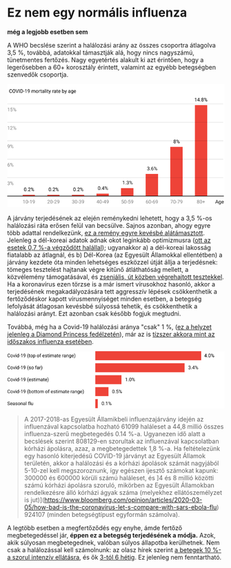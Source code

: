 # Ez nem egy normális influenza
**még a legjobb esetben sem**

A WHO becslése szerint a halálozási arány az összes csoportra átlagolva 3,5 %, továbbá, adatokkal támasztják alá, hogy nincs nagyszámú, tünetmentes fertőzés. Nagy egyetértés alakult ki azt érintően, hogy a legerősebben a 60+ korosztály érintett, valamint az egyébb betegségben szenvedők csoportja.

![Chart showing COVID-19's mortality rate tops at 14.8% on adults over 80 years old, and is less than 1% on people under 50](images/mortality-rate-by-age.svg)

A járvány terjedésének az elején reménykedni lehetett, hogy a 3,5 %-os halálozási ráta erősen felül van becsülve. Sajnos azonban, ahogy egyre több adattal rendelkezünk, [ez a remény egyre kevésbé alátámasztott](https://www.statnews.com/2020/02/25/new-data-from-china-buttress-fears-about-high-coronavirus-fatality-rate-who-expert-says/). Jelenleg a dél-koreai adatok adnak okot leginkább optimizmusra ([ott az esetek 0,7 %-a végződött halállal](https://twitter.com/marcelsalathe/status/1236914078632812544)); ugyanakkor a) a dél-koreai lakosság fiatalabb az átlagnál, és b) Dél-Korea (az Egyesült Államokkal ellentétben) a járvány kezdete óta minden lehetséges eszközzel útját állja a terjedésnek: tömeges tesztelést hajtanak végre kitűnő átláthatóság mellett, a közvélemény támogatásával, és [zseniális, út közben végrehajtott tesztekkel](https://twitter.com/cnni/status/1234524871226482688). Ha a koronavírus ezen törzse is a már ismert vírusokhoz hasonló, akkor a terjedésének megakadályozására tett aggresszív lépések csökkenthetik a fertőződéskor kapott vírusmennyiséget minden esetben, a betegség lefolyását átlagosan kevésbbé súlyossá tehetik, és csökkenthetik a halálozási arányt. Ezt azonban csak később fogjuk megtudni.


Továbbá, még ha a Covid-19 halálozási aránya "csak" 1 %, ([ez a helyzet jelenleg a Diamond Princess fedélzetén](https://wwwnc.cdc.gov/eid/article/26/6/20-0452_article)), már az is [tízszer akkora mint az időszakos influenza esetében](https://www.bloomberg.com/opinion/articles/2020-03-05/how-bad-is-the-coronavirus-let-s-compare-with-sars-ebola-flu).

![Bar chart showing COVID-19 mortality rate estimated between 0.5% and 4.0%, versus Seasonal Flu at 0.1%](images/mortality-rate.svg)


>A 2017-2018-as Egyesült Államikbeli influenzajárvány idején az influenzával kapcsolatba hozható 61099 haláleset a 44,8 millió összes influenza-szerű megbetegedés 0.14 %-a. Ugyanezen idő alatt a becslések szerint 808129-en szorultak az influenzával kapcsolatban kórházi ápolásra, azaz, a megbetegedettek 1,8 %-a. Ha feltételezünk egy hasonló kiterjedésű COVID-19 járványt az Egyesült Államok területén, akkor a halálozási és a kórházi ápolások számát nagyjából 5-10-zel kell megszoroznunk, így egészen ijesztő számokat kapunk: 300000 és 600000 körüli számú haláleset, és ]4 és 8 millió közötti számú kórházi ápolásra szoruló, mikörben az Egyesült Államokban rendelkezésre álló kórházi ágyak száma (melyekhez ellátószemélyzet is jut)](https://www.bloomberg.com/opinion/articles/2020-03-05/how-bad-is-the-coronavirus-let-s-compare-with-sars-ebola-flu) 924107 (minden betegségtípust egyformán számolva).

A legtöbb esetben a megfertőződés egy enyhe, ámde fertőző megbetegedéssel jár, **éppen ez a betegség terjedésének a módja.** Azok, akik súlyosan megbetegednek, valóban súlyos állapotba kerülhetnek. Nem csak a halálozással kell számolnunk: az olasz hírek szerint [a betegek 10 %-a szorul intenzív ellátásra](https://twitter.com/marcelsalathe/status/1235662457261023232), és ők [3-tól 6 hétig](https://www.washingtonpost.com/health/2020/03/07/how-doctors-treat-sickest-coronavirus-patients/). Ez jelenleg nem fenntartható.
